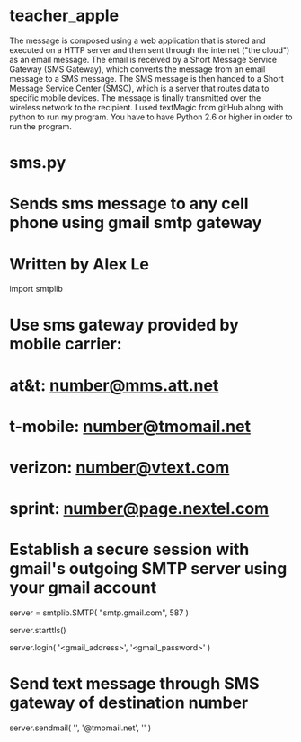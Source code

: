 # teacher_apple
The message is composed using a web application that is stored and executed on a HTTP server and then sent through the internet ("the cloud") as an email message.
The email is received by a Short Message Service Gateway (SMS Gateway), which converts the message from an email message to a SMS message.
The SMS message is then handed to a Short Message Service Center (SMSC), which is a server that routes data to specific mobile devices.
The message is finally transmitted over the wireless network to the recipient.
I used textMagic from gitHub along with python to run my program. You have to have Python 2.6 or higher in order to run the program. 
# sms.py
# Sends sms message to any cell phone using gmail smtp gateway
# Written by Alex Le

import smtplib

# Use sms gateway provided by mobile carrier:
# at&t:     number@mms.att.net
# t-mobile: number@tmomail.net
# verizon:  number@vtext.com
# sprint:   number@page.nextel.com

# Establish a secure session with gmail's outgoing SMTP server using your gmail account
server = smtplib.SMTP( "smtp.gmail.com", 587 )

server.starttls()

server.login( '<gmail_address>', '<gmail_password>' )

# Send text message through SMS gateway of destination number
server.sendmail( '<from>', '<number>@tmomail.net', '<msg>' )

